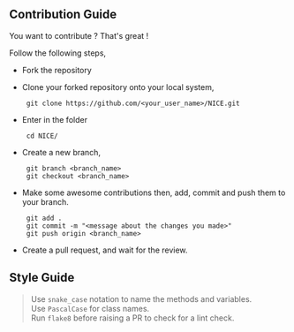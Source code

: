 ## Contribution Guide

You want to contribute ? That's great !

Follow the following steps,

- Fork the repository
- Clone your forked repository onto your local system,

  ```
   git clone https://github.com/<your_user_name>/NICE.git
  ```

- Enter in the folder

  ```
   cd NICE/
  ```

- Create a new branch,

  ```
   git branch <branch_name>
   git checkout <branch_name>
  ```

- Make some awesome contributions then, add, commit and push them to your branch.

  ```
   git add .
   git commit -m "<message about the changes you made>"
   git push origin <branch_name>
  ```

- Create a pull request, and wait for the review.

## Style Guide

> Use `snake_case` notation to name the methods and variables. </br>
> Use `PascalCase` for class names. </br>
> Run `flake8` before raising a PR to check for a lint check.
